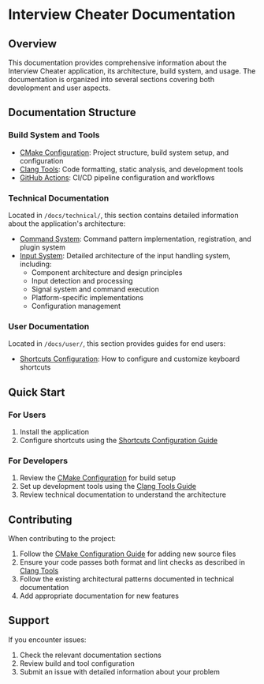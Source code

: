 # Interview Cheater Documentation

## Overview

This documentation provides comprehensive information about the Interview Cheater application, its architecture, build system, and usage. The documentation is organized into several sections covering both development and user aspects.

## Documentation Structure

### Build System and Tools
- [CMake Configuration](technical/cmake-configuration.md): Project structure, build system setup, and configuration
- [Clang Tools](technical/clang-tools.md): Code formatting, static analysis, and development tools
- [GitHub Actions](technical/github-actions.md): CI/CD pipeline configuration and workflows

### Technical Documentation
Located in `/docs/technical/`, this section contains detailed information about the application's architecture:

- [Command System](technical/command_system.md): Command pattern implementation, registration, and plugin system
- [Input System](technical/input_system.md): Detailed architecture of the input handling system, including:
  - Component architecture and design principles
  - Input detection and processing
  - Signal system and command execution
  - Platform-specific implementations
  - Configuration management

### User Documentation
Located in `/docs/user/`, this section provides guides for end users:

- [Shortcuts Configuration](user/shortcuts.md): How to configure and customize keyboard shortcuts

## Quick Start

### For Users
1. Install the application
2. Configure shortcuts using the [Shortcuts Configuration Guide](user/shortcuts.md)

### For Developers
1. Review the [CMake Configuration](cmake-configuration.md) for build setup
2. Set up development tools using the [Clang Tools Guide](clang-tools.md)
3. Review technical documentation to understand the architecture

## Contributing

When contributing to the project:

1. Follow the [CMake Configuration Guide](cmake-configuration.md) for adding new source files
2. Ensure your code passes both format and lint checks as described in [Clang Tools](clang-tools.md)
3. Follow the existing architectural patterns documented in technical documentation
4. Add appropriate documentation for new features

## Support

If you encounter issues:
1. Check the relevant documentation sections
2. Review build and tool configuration
3. Submit an issue with detailed information about your problem 